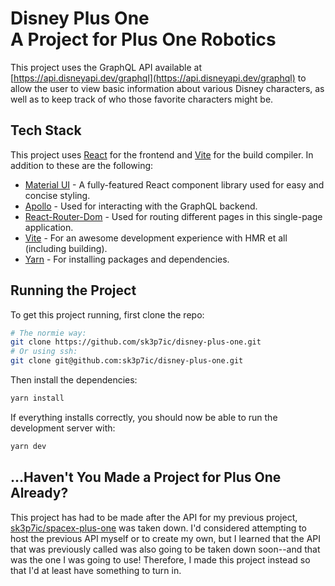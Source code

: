 # Disney Plus One<br />A Project for Plus One Robotics

This project uses the GraphQL API available at [https://api.disneyapi.dev/graphql](https://api.disneyapi.dev/graphql)
to allow the user to view basic information about various Disney characters, as well as to keep track of who those
favorite characters might be.

## Tech Stack

This project uses [React](https://reactjs.org/) for the frontend and [Vite](https://vitejs.dev/) for the build
compiler. In addition to these are the following:

- [Material UI](https://mui.com/) - A fully-featured React component library used for easy and concise styling.
- [Apollo](https://www.apollographql.com/docs/) - Used for interacting with the GraphQL backend.
- [React-Router-Dom](https://www.npmjs.com/package/react-router-dom) - Used for routing different pages in this single-page application.
- [Vite](https://vitejs.dev/) - For an awesome development experience with HMR et all (including building).
- [Yarn](https://yarnpkg.com/) - For installing packages and dependencies.

## Running the Project

To get this project running, first clone the repo:

```sh
# The normie way:
git clone https://github.com/sk3p7ic/disney-plus-one.git
# Or using ssh:
git clone git@github.com:sk3p7ic/disney-plus-one.git
```

Then install the dependencies:

```sh
yarn install
```

If everything installs correctly, you should now be able to run the development server with:

```sh
yarn dev
```

## ...Haven't You Made a Project for Plus One Already?

This project has had to be made after the API for my previous project,
[sk3p7ic/spacex-plus-one](https://github.com/sk3p7ic/spacex-plus-one) was taken down.
I'd considered attempting to host the previous API myself or to create my own, but I learned that the API that was
previously called was also going to be taken down soon--and that was the one I was going to use! Therefore, I made
this project instead so that I'd at least have something to turn in.
